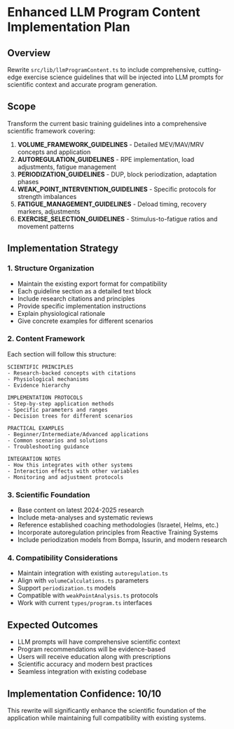 # Enhanced LLM Program Content Implementation Plan

## Overview
Rewrite `src/lib/llmProgramContent.ts` to include comprehensive, cutting-edge exercise science guidelines that will be injected into LLM prompts for scientific context and accurate program generation.

## Scope
Transform the current basic training guidelines into a comprehensive scientific framework covering:

1. **VOLUME_FRAMEWORK_GUIDELINES** - Detailed MEV/MAV/MRV concepts and application
2. **AUTOREGULATION_GUIDELINES** - RPE implementation, load adjustments, fatigue management
3. **PERIODIZATION_GUIDELINES** - DUP, block periodization, adaptation phases
4. **WEAK_POINT_INTERVENTION_GUIDELINES** - Specific protocols for strength imbalances
5. **FATIGUE_MANAGEMENT_GUIDELINES** - Deload timing, recovery markers, adjustments
6. **EXERCISE_SELECTION_GUIDELINES** - Stimulus-to-fatigue ratios and movement patterns

## Implementation Strategy

### 1. Structure Organization
- Maintain the existing export format for compatibility
- Each guideline section as a detailed text block
- Include research citations and principles
- Provide specific implementation instructions
- Explain physiological rationale
- Give concrete examples for different scenarios

### 2. Content Framework
Each section will follow this structure:
```
SCIENTIFIC PRINCIPLES
- Research-backed concepts with citations
- Physiological mechanisms
- Evidence hierarchy

IMPLEMENTATION PROTOCOLS
- Step-by-step application methods
- Specific parameters and ranges
- Decision trees for different scenarios

PRACTICAL EXAMPLES
- Beginner/Intermediate/Advanced applications
- Common scenarios and solutions
- Troubleshooting guidance

INTEGRATION NOTES
- How this integrates with other systems
- Interaction effects with other variables
- Monitoring and adjustment protocols
```

### 3. Scientific Foundation
- Base content on latest 2024-2025 research
- Include meta-analyses and systematic reviews
- Reference established coaching methodologies (Israetel, Helms, etc.)
- Incorporate autoregulation principles from Reactive Training Systems
- Include periodization models from Bompa, Issurin, and modern research

### 4. Compatibility Considerations
- Maintain integration with existing `autoregulation.ts`
- Align with `volumeCalculations.ts` parameters
- Support `periodization.ts` models
- Compatible with `weakPointAnalysis.ts` protocols
- Work with current `types/program.ts` interfaces

## Expected Outcomes
- LLM prompts will have comprehensive scientific context
- Program recommendations will be evidence-based
- Users will receive education along with prescriptions
- Scientific accuracy and modern best practices
- Seamless integration with existing codebase

## Implementation Confidence: 10/10
This rewrite will significantly enhance the scientific foundation of the application while maintaining full compatibility with existing systems. 
